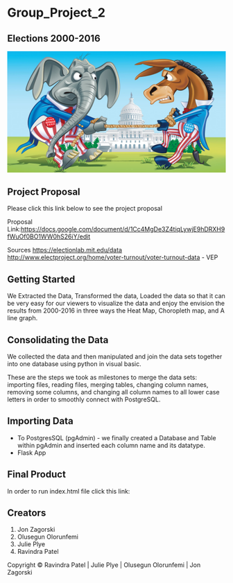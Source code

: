 # Group_Project_2

## Elections 2000-2016

![](images/POLITICAL.png) 

## Project Proposal

Please click this link below to see the project proposal 

Proposal Link:https://docs.google.com/document/d/1Cc4MgDe3Z4tiqLywjE9hDRXH9fWuOf0BO1WW0hS26iY/edit

Sources 
https://electionlab.mit.edu/data
http://www.electproject.org/home/voter-turnout/voter-turnout-data - VEP

## Getting Started

We Extracted the Data, Transformed the data, Loaded the data so that it can be very easy for our viewers to visualize the data and enjoy the envision the results from 2000-2016 in three ways the Heat Map, Choropleth map, and A line graph.

## Consolidating the Data

We collected the data and then manipulated and join the data sets together into one database using python in visual basic.

These are the steps we took as milestones to merge the data sets: importing files, reading files, merging tables, changing column names, removing some columns, and changing all column names to all lower case letters in order to smoothly connect with PostgreSQL.

## Importing Data 
* To PostgresSQL (pgAdmin) - we finally created a Database and Table within pgAdmin and inserted each column name and its datatype.
* Flask App

## Final Product 

In order to run index.html file click this link:

## Creators 
1. Jon Zagorski
2. Olusegun Olorunfemi
3. Julie Plye
4. Ravindra Patel













Copyright &copy; Ravindra Patel | Julie Plye | Olusegun Olorunfemi | Jon Zagorski

